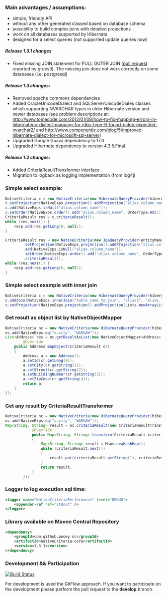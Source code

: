 ### Main advantages / assumptions:
 * simple, friendly API
 * without any other generated classed based on database schema
 * possibility to build complex joins with detailed projections
 * work on all databases supported by Hibernate
 * designed for a select queries (not supported update queries now)

##### Release 1.3.1 changes
 * Fixed missing JOIN statement for FULL OUTER JOIN ([pull request](https://github.com/pnowy/NativeCriteria/pull/1) reported by groestl).
   The missing join does not work correctly on some databases (i.e. postgresql)

##### Release 1.3 changes:
 * Removed apache commons dependencies
 * Added OracleUnicodeDialect and SQLServerUnicodeDiales classes which supporting NVARCHAR types in older Hibernate version and newer databases
 	(see problem descriptions at: http://www.tomecode.com/2012/01/08/how-to-fix-mapping-errors-in-hibernateno-dialect-mapping-for-jdbc-type-9-found-nclob-expected-nvarchar2/
 	 and http://www.componentix.com/blog/5/improved-hibernate-dialect-for-microsoft-sql-server)
 * Upgraded Google Guava dependency to 17.0
 * Upgraded Hibernate dependency to version 4.3.5.Final

##### Release 1.2 changes:
 * Added CriteriaResultTransformer interface
 * Migration to logback as logging implementation (from log4j)

### Simple select example:

```java
NativeCriteria c = new NativeCriteria(new HibernateQueryProvider(hibernateSession), "table_name", "alias");
c.setProjection(NativeExps.projection().addProjection("alias.column_name"));  
c.add(NativeExps.isNull("alias.column_name"));
c.setOrder(NativeExps.order().add("alias.column_name", OrderType.ASC));
CriteriaResult res = c.criteriaResult();
while (res.next()) {
	resp.add(res.getLong(0, null));
}

CriteriaResult res = new NativeCriteria(new JpaQueryProvider(entityManager), "table_name", "alias")
		.setProjection(NativeExps.projection().addProjection("alias.column_name"));  
		.add(NativeExps.isNull("alias.column_name"));
		.setOrder(NativeExps.order().add("alias.column_name", OrderType.ASC))
		.criteriaResult();
while (res.next()) {
	resp.add(res.getLong(0, null));
}
```
### Simple select example with inner join

```java
NativeCriteria c = new NativeCriteria(new HibernateQueryProvider(hibernateSession), "table_name", "alias");
c.addJoin(NativeExps.innerJoin("table_name_to_join", "alias2", "alias.left_column", "alias2.right_column"));
c.setProjection(NativeExps.projection().addProjection(Lists.newArrayList("alias.table_column","alias2.table_column")));
```

### Get result as object list by NativeObjectMapper

```java
NativeCriteria nc = new NativeCriteria(new HibernateQueryProvider(hibernateSession), "ADDRESS", "a");
nc.add(NativeExps.eq("a.city", "WARSAW"));
List<Address> res = nc.getResultAsList(new NativeObjectMapper<Address>() {
        @Override
	public Address mapObject(CriteriaResult cr)
	{
		Address a = new Address();
		a.setId(cr.getLong(0));
		a.setCity(cr.getString(1));
		a.setStreet(cr.getString(2));
		a.setBuildingNumber(cr.getString(3));
		a.setZipCode(cr.getString(4));
		return a;
	}
});

```

### Get any result by CriteriaResultTransformer

```java
NativeCriteria nc = new NativeCriteria(new HibernateQueryProvider(hibernateSession), "ADDRESS", "a");
nc.add(NativeExps.eq("a.city", "WARSAW"));
Map<String, String> result = nc.criteriaResult(new CriteriaResultTransformer<Map<String, String>>() {
			@Override
			public Map<String, String> transform(CriteriaResult criteriaResult)
			{
				Map<String, String> result = Maps.newHashMap();
				while (criteriaResult.next())
				{
					result.put(criteriaResult.getString(1), criteriaResult.getString(4));
				}
				return result;
			}
		});

```

### Logger to log execution sql time:
```xml
<logger name="NativeCriteriaPerformance" level="DEBUG">
	<appender-ref ref="stdout" />
</logger>
```

### Library available on Maven Central Repository
```xml
<dependency>
	<groupId>com.github.pnowy.nc</groupId>
	<artifactId>nativeCriteria-core</artifactId>
	<version>1.3.1</version>
</dependency>
```

### Development && Participation

[![Build Status](https://travis-ci.org/pnowy/NativeCriteria.svg?branch=develop)](https://travis-ci.org/pnowy/NativeCriteria)

For development is used the GitFlow approach. If you want to participate on the development please perform the pull request to the **develop** branch.